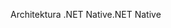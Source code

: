 <span data-ttu-id="1032c-101">Architektura .NET Native</span><span class="sxs-lookup"><span data-stu-id="1032c-101">.NET Native</span></span>